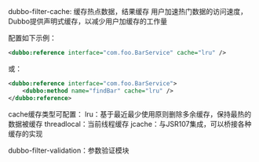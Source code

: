 dubbo-filter-cache: 缓存热点数据，结果缓存
    用户加速热门数据的访问速度，Dubbo提供声明式缓存，以减少用户加缓存的工作量

配置如下示例：

```xml
<dubbo:reference interface="com.foo.BarService" cache="lru" />
```
或：
```xml
<dubbo:reference interface="com.foo.BarService">
    <dubbo:method name="findBar" cache="lru" />
</dubbo:reference>
```
cache缓存类型可配置：
    lru：基于最近最少使用原则删除多余缓存，保持最热的数据被缓存
    threadlocal：当前线程缓存
    jcache：与JSR107集成，可以桥接各种缓存的实现
    
    
    
dubbo-filter-validation：参数验证模块
